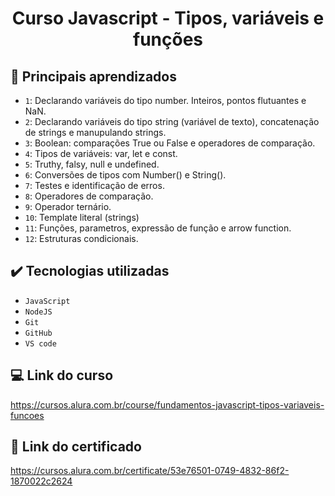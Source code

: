 # <h1 align="center" font-size="bold"> Curso Javascript - Tipos, variáveis e funções </h1>

## 🔨 Principais aprendizados

- `1`: Declarando variáveis do tipo number. Inteiros, pontos flutuantes e NaN.
- `2`: Declarando variáveis do tipo string (variável de texto), concatenação de strings e manupulando strings.
- `3`: Boolean: comparações True ou False e operadores de comparação.
- `4`: Tipos de variáveis: var, let e const.
- `5`: Truthy, falsy, null e undefined.
- `6`: Conversões de tipos com Number() e String().
- `7`: Testes e identificação de erros.
- `8`: Operadores de comparação. 
- `9`: Operador ternário.
- `10`: Template literal (strings)
- `11`: Funções, parametros, expressão de função e arrow function.
- `12`: Estruturas condicionais.

## ✔️ Tecnologias utilizadas

- ``JavaScript``
- ``NodeJS``
- ``Git``
- ``GitHub``
- ``VS code``

## 💻 Link do curso

https://cursos.alura.com.br/course/fundamentos-javascript-tipos-variaveis-funcoes

## 📃 Link do certificado

https://cursos.alura.com.br/certificate/53e76501-0749-4832-86f2-1870022c2624